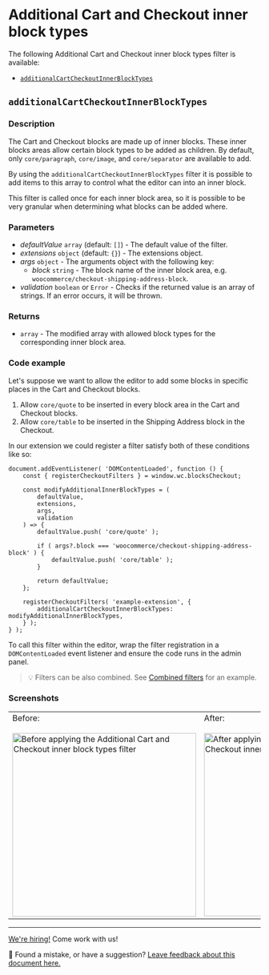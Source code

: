 # Additional Cart and Checkout inner block types

The following Additional Cart and Checkout inner block types filter is available:

-   [`additionalCartCheckoutInnerBlockTypes`](#additionalcartcheckoutinnerblocktypes)

## `additionalCartCheckoutInnerBlockTypes`

### Description <!-- omit in toc -->

The Cart and Checkout blocks are made up of inner blocks. These inner blocks areas allow certain block types to be added as children. By default, only `core/paragraph`, `core/image`, and `core/separator` are available to add.

By using the `additionalCartCheckoutInnerBlockTypes` filter it is possible to add items to this array to control what the editor can into an inner block.

This filter is called once for each inner block area, so it is possible to be very granular when determining what blocks can be added where.

### Parameters <!-- omit in toc -->

-   _defaultValue_ `array` (default: `[]`) - The default value of the filter.
-   _extensions_ `object` (default: `{}`) - The extensions object.
-   _args_ `object` - The arguments object with the following key:
    -   _block_ `string` - The block name of the inner block area, e.g. `woocommerce/checkout-shipping-address-block`.
-   _validation_ `boolean` or `Error` - Checks if the returned value is an array of strings. If an error occurs, it will be thrown.

### Returns <!-- omit in toc -->

-   `array` - The modified array with allowed block types for the corresponding inner block area.

### Code example <!-- omit in toc -->

Let's suppose we want to allow the editor to add some blocks in specific places in the Cart and Checkout blocks.

1. Allow `core/quote` to be inserted in every block area in the Cart and Checkout blocks.
2. Allow `core/table` to be inserted in the Shipping Address block in the Checkout.

In our extension we could register a filter satisfy both of these conditions like so:

```tsx
document.addEventListener( 'DOMContentLoaded', function () {
	const { registerCheckoutFilters } = window.wc.blocksCheckout;

	const modifyAdditionalInnerBlockTypes = (
		defaultValue,
		extensions,
		args,
		validation
	) => {
		defaultValue.push( 'core/quote' );

		if ( args?.block === 'woocommerce/checkout-shipping-address-block' ) {
			defaultValue.push( 'core/table' );
		}

		return defaultValue;
	};

	registerCheckoutFilters( 'example-extension', {
		additionalCartCheckoutInnerBlockTypes: modifyAdditionalInnerBlockTypes,
	} );
} );
```

To call this filter within the editor, wrap the filter registration in a `DOMContentLoaded` event listener and ensure the code runs in the admin panel.

> 💡 Filters can be also combined. See [Combined filters](../available-filters.md#combined-filters) for an example.

### Screenshots <!-- omit in toc -->

<table>
<tr>
<td valign="top">Before:
<br><br>
<img width="367" alt="Before applying the Additional Cart and Checkout inner block types filter" src="https://github.com/woocommerce/woocommerce-blocks/assets/3323310/0d4560c8-c2b1-4ed8-8aee-469b248ccb08">

</td>
<td valign="top">After:
<br><br>
<img width="366" alt="After applying the Additional Cart and Checkout inner block types filter" src="https://github.com/woocommerce/woocommerce-blocks/assets/3323310/d38cd568-6c8c-4158-9269-d8dffdf66988">
</td>
</tr>
</table>

<!-- FEEDBACK -->

---

[We're hiring!](https://woocommerce.com/careers/) Come work with us!

🐞 Found a mistake, or have a suggestion? [Leave feedback about this document here.](https://github.com/woocommerce/woocommerce-blocks/issues/new?assignees=&labels=type%3A+documentation&template=--doc-feedback.md&title=Feedback%20on%20./docs/third-party-developers/extensibility/checkout-block/available-filters/additional-cart-checkout-inner-block-types.md)
